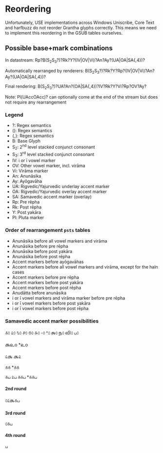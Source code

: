 # Reordering

Unfortunately, USE implementations across Windows Uniscribe, Core Text and harfbuzz do not reorder Grantha glyphs correctly. This means we need to implement this reordering in the GSUB tables ourselves.

## Possible base+mark combinations

In datastream:
Rp?B(S<sub>2</sub>S<sub>3</sub>?)?Rk?Y?(IV|OV|Vi)?An?Ay?(UA|OA|SA{,4})?

Automatically rearranged by renderers:
B(S<sub>2</sub>S<sub>3</sub>?)?Rk?Y?Rp?(IV|OV|Vi)?An?Ay?(UA|OA|SA{,4})?

Final rendering:
B(S<sub>2</sub>S<sub>3</sub>?)?UA?An?(OA|SA{,4})?IV?Rk?Y?Vi?Rp?OV?Ay?

Note: Pl(UAccOAcc)? can optionally come at the end of the stream but does not require any rearrangement

### Legend

* ?: Regex semantics
* (): Regex semantics
* {,}: Regex semantics
* B: Base Glyph
* S<sub>2</sub>: 2<sup>nd</sup> level stacked conjunct consonant
* S<sub>3</sub>: 3<sup>rd</sup> level stacked conjunct consonant
* IV: i or ī vowel marker
* OV: Other vowel marker, incl. virāma
* Vi: Virāma marker
* An: Anunāsika
* Ay: Ayōgavāha
* UA: Rigvedic/Yajurvedic underlay accent marker
* OA: Rigvedic/Yajurvedic overlay accent marker
* SA: Samavedic accent marker (overlay)
* Rp: Pre rēpha
* Rk: Post rēpha
* Y: Post yakāra
* Pl: Pluta marker

### Order of rearrangement `psts` tables

* Anunāsika before all vowel markers and virāma
* Anunāsika before pre rēpha
* Anunāsika before post yakāra
* Anunāsika before post rēpha
* Accent markers before ayōgavāhas
* Accent markers before all vowel markers and virāma, except for the haln cases
* Accent markers before pre rēpha
* Accent markers before post yakāra
* Accent markers before post rēpha
* Anudātta before anunāsika
* i or ī vowel markers and virāma marker before pre rēpha
* i or ī vowel markers before post yakāra
* i or ī vowel markers before post rēpha

### Samavedic accent marker possibilities

௧௦
௨௦
௩௦
௪௦
௫௦
௬௦
-௦
^௦
𑌅௦
𑌨௦
𑌵𑌿௦
ப௦

𑌕௨௦
*௨௦

௨𑌕
𑌕௨

௧௧
*௧௧

௧ப
௨ப
௧௧ப
*௧௧ப

#### 2nd round

௦௨𑌕௧ப

#### 3rd round

௦௧ப

#### 4th round

ப
